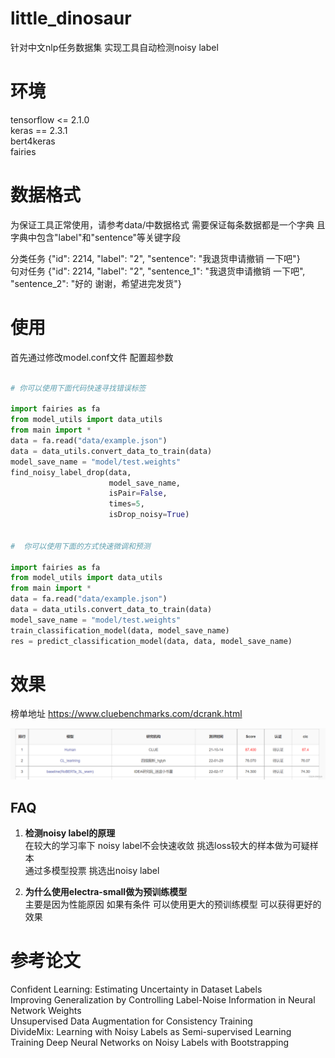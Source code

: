 # little_dinosaur

针对中文nlp任务数据集 实现工具自动检测noisy label 

  
# 环境

tensorflow <= 2.1.0  
keras == 2.3.1  
bert4keras  
fairies  

# 数据格式

为保证工具正常使用，请参考data/中数据格式 需要保证每条数据都是一个字典 且字典中包含"label"和"sentence"等关键字段  

分类任务 {"id": 2214, "label": "2", "sentence": "我退货申请撤销 一下吧"}    
句对任务 {"id": 2214, "label": "2", "sentence_1": "我退货申请撤销 一下吧", "sentence_2": "好的  谢谢，希望进完发货"}

# 使用

首先通过修改model.conf文件 配置超参数

```python

# 你可以使用下面代码快速寻找错误标签

import fairies as fa
from model_utils import data_utils
from main import *
data = fa.read("data/example.json")
data = data_utils.convert_data_to_train(data)
model_save_name = "model/test.weights"
find_noisy_label_drop(data,
                      model_save_name,
                      isPair=False,
                      times=5,
                      isDrop_noisy=True)


#  你可以使用下面的方式快速微调和预测

import fairies as fa
from model_utils import data_utils
from main import *
data = fa.read("data/example.json")
data = data_utils.convert_data_to_train(data)
model_save_name = "model/test.weights"
train_classification_model(data, model_save_name)
res = predict_classification_model(data, data, model_save_name)

```

# 效果

榜单地址 https://www.cluebenchmarks.com/dcrank.html

![contents](image/imgae_0.png)

## FAQ

1. **检测noisy label的原理**  
在较大的学习率下 noisy label不会快速收敛 挑选loss较大的样本做为可疑样本  
通过多模型投票 挑选出noisy label  

2. **为什么使用electra-small做为预训练模型**  
主要是因为性能原因 如果有条件 可以使用更大的预训练模型 可以获得更好的效果  

# 参考论文  
Confident Learning: Estimating Uncertainty in Dataset Labels  
Improving Generalization by Controlling Label-Noise Information in Neural Network Weights  
Unsupervised Data Augmentation for Consistency Training  
DivideMix: Learning with Noisy Labels as Semi-supervised Learning  
Training Deep Neural Networks on Noisy Labels with Bootstrapping  